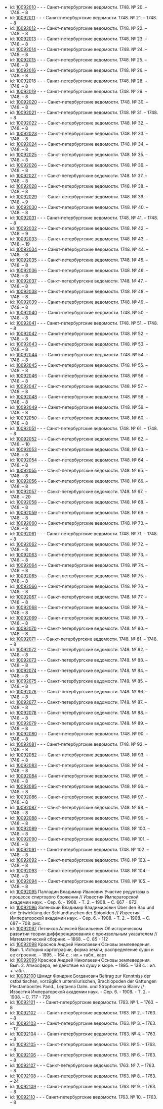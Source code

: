 <ul>
<li>id: <a href="http://books.e-heritage.ru/book/10092010">10092010</a>	- - - Санкт-петербургские ведомости. 1748. № 20. – 1748. – 8</li>
<li>id: <a href="http://books.e-heritage.ru/book/10092011">10092011</a>	- - - Санкт-петербургские ведомости. 1748. № 21. – 1748. – 8</li>
<li>id: <a href="http://books.e-heritage.ru/book/10092012">10092012</a>	- - - Санкт-петербургские ведомости. 1748. № 22. – 1748. – 8</li>
<li>id: <a href="http://books.e-heritage.ru/book/10092013">10092013</a>	- - - Санкт-петербургские ведомости. 1748. № 23. – 1748. – 8</li>
<li>id: <a href="http://books.e-heritage.ru/book/10092014">10092014</a>	- - - Санкт-петербургские ведомости. 1748. № 24. – 1748. – 8</li>
<li>id: <a href="http://books.e-heritage.ru/book/10092015">10092015</a>	- - - Санкт-петербургские ведомости. 1748. № 25. – 1748. – 8</li>
<li>id: <a href="http://books.e-heritage.ru/book/10092016">10092016</a>	- - - Санкт-петербургские ведомости. 1748. № 26. – 1748. – 8</li>
<li>id: <a href="http://books.e-heritage.ru/book/10092018">10092018</a>	- - - Санкт-петербургские ведомости. 1748. № 28. – 1748. – 8</li>
<li>id: <a href="http://books.e-heritage.ru/book/10092019">10092019</a>	- - - Санкт-петербургские ведомости. 1748. № 29. – 1748. – 8</li>
<li>id: <a href="http://books.e-heritage.ru/book/10092020">10092020</a>	- - - Санкт-петербургские ведомости. 1748. № 30. – 1748. – 8</li>
<li>id: <a href="http://books.e-heritage.ru/book/10092021">10092021</a>	- - - Санкт-петербургские ведомости. 1748. № 31. – 1748. – 8</li>
<li>id: <a href="http://books.e-heritage.ru/book/10092022">10092022</a>	- - - Санкт-петербургские ведомости. 1748. № 32. – 1748. – 8</li>
<li>id: <a href="http://books.e-heritage.ru/book/10092023">10092023</a>	- - - Санкт-петербургские ведомости. 1748. № 33. – 1748. – 8</li>
<li>id: <a href="http://books.e-heritage.ru/book/10092024">10092024</a>	- - - Санкт-петербургские ведомости. 1748. № 34. – 1748. – 8</li>
<li>id: <a href="http://books.e-heritage.ru/book/10092025">10092025</a>	- - - Санкт-петербургские ведомости. 1748. № 35. – 1748. – 8</li>
<li>id: <a href="http://books.e-heritage.ru/book/10092026">10092026</a>	- - - Санкт-петербургские ведомости. 1748. № 36. – 1748. – 8</li>
<li>id: <a href="http://books.e-heritage.ru/book/10092027">10092027</a>	- - - Санкт-петербургские ведомости. 1748. № 37. – 1748. – 8</li>
<li>id: <a href="http://books.e-heritage.ru/book/10092028">10092028</a>	- - - Санкт-петербургские ведомости. 1748. № 38. – 1748. – 8</li>
<li>id: <a href="http://books.e-heritage.ru/book/10092029">10092029</a>	- - - Санкт-петербургские ведомости. 1748. № 39. – 1748. – 9</li>
<li>id: <a href="http://books.e-heritage.ru/book/10092030">10092030</a>	- - - Санкт-петербургские ведомости. 1748. № 40. – 1748. – 8</li>
<li>id: <a href="http://books.e-heritage.ru/book/10092031">10092031</a>	- - - Санкт-петербургские ведомости. 1748. № 41. – 1748. – 8</li>
<li>id: <a href="http://books.e-heritage.ru/book/10092032">10092032</a>	- - - Санкт-петербургские ведомости. 1748. № 42. – 1748. – 9</li>
<li>id: <a href="http://books.e-heritage.ru/book/10092033">10092033</a>	- - - Санкт-петербургские ведомости. 1748. № 43. – 1748. – 19</li>
<li>id: <a href="http://books.e-heritage.ru/book/10092034">10092034</a>	- - - Санкт-петербургские ведомости. 1748. № 44. – 1748. – 8</li>
<li>id: <a href="http://books.e-heritage.ru/book/10092035">10092035</a>	- - - Санкт-петербургские ведомости. 1748. № 45. – 1748. – 8</li>
<li>id: <a href="http://books.e-heritage.ru/book/10092036">10092036</a>	- - - Санкт-петербургские ведомости. 1748. № 46. – 1748. – 8</li>
<li>id: <a href="http://books.e-heritage.ru/book/10092037">10092037</a>	- - - Санкт-петербургские ведомости. 1748. № 47. – 1748. – 8</li>
<li>id: <a href="http://books.e-heritage.ru/book/10092038">10092038</a>	- - - Санкт-петербургские ведомости. 1748. № 48. – 1748. – 8</li>
<li>id: <a href="http://books.e-heritage.ru/book/10092039">10092039</a>	- - - Санкт-петербургские ведомости. 1748. № 49. – 1748. – 8</li>
<li>id: <a href="http://books.e-heritage.ru/book/10092040">10092040</a>	- - - Санкт-петербургские ведомости. 1748. № 50. – 1748. – 8</li>
<li>id: <a href="http://books.e-heritage.ru/book/10092041">10092041</a>	- - - Санкт-петербургские ведомости. 1748. № 51. – 1748. – 8</li>
<li>id: <a href="http://books.e-heritage.ru/book/10092042">10092042</a>	- - - Санкт-петербургские ведомости. 1748. № 52. – 1748. – 8</li>
<li>id: <a href="http://books.e-heritage.ru/book/10092043">10092043</a>	- - - Санкт-петербургские ведомости. 1748. № 53. – 1748. – 8</li>
<li>id: <a href="http://books.e-heritage.ru/book/10092044">10092044</a>	- - - Санкт-петербургские ведомости. 1748. № 54. – 1748. – 8</li>
<li>id: <a href="http://books.e-heritage.ru/book/10092045">10092045</a>	- - - Санкт-петербургские ведомости. 1748. № 55. – 1748. – 8</li>
<li>id: <a href="http://books.e-heritage.ru/book/10092046">10092046</a>	- - - Санкт-петербургские ведомости. 1748. № 56. – 1748. – 8</li>
<li>id: <a href="http://books.e-heritage.ru/book/10092047">10092047</a>	- - - Санкт-петербургские ведомости. 1748. № 57. – 1748. – 8</li>
<li>id: <a href="http://books.e-heritage.ru/book/10092048">10092048</a>	- - - Санкт-петербургские ведомости. 1748. № 58. – 1748. – 8</li>
<li>id: <a href="http://books.e-heritage.ru/book/10092049">10092049</a>	- - - Санкт-петербургские ведомости. 1748. № 59. – 1748. – 8</li>
<li>id: <a href="http://books.e-heritage.ru/book/10092050">10092050</a>	- - - Санкт-петербургские ведомости. 1748. № 60. – 1748. – 8</li>
<li>id: <a href="http://books.e-heritage.ru/book/10092051">10092051</a>	- - - Санкт-петербургские ведомости. 1748. № 61. – 1748. – 8</li>
<li>id: <a href="http://books.e-heritage.ru/book/10092052">10092052</a>	- - - Санкт-петербургские ведомости. 1748. № 62. – 1748. – 10</li>
<li>id: <a href="http://books.e-heritage.ru/book/10092053">10092053</a>	- - - Санкт-петербургские ведомости. 1748. № 63. – 1748. – 8</li>
<li>id: <a href="http://books.e-heritage.ru/book/10092054">10092054</a>	- - - Санкт-петербургские ведомости. 1748. № 64. – 1748. – 8</li>
<li>id: <a href="http://books.e-heritage.ru/book/10092055">10092055</a>	- - - Санкт-петербургские ведомости. 1748. № 65. – 1748. – 8</li>
<li>id: <a href="http://books.e-heritage.ru/book/10092056">10092056</a>	- - - Санкт-петербургские ведомости. 1748. № 66. – 1748. – 8</li>
<li>id: <a href="http://books.e-heritage.ru/book/10092057">10092057</a>	- - - Санкт-петербургские ведомости. 1748. № 67. – 1748. – 20</li>
<li>id: <a href="http://books.e-heritage.ru/book/10092058">10092058</a>	- - - Санкт-петербургские ведомости. 1748. № 68. – 1748. – 8</li>
<li>id: <a href="http://books.e-heritage.ru/book/10092059">10092059</a>	- - - Санкт-петербургские ведомости. 1748. № 69. – 1748. – 8</li>
<li>id: <a href="http://books.e-heritage.ru/book/10092060">10092060</a>	- - - Санкт-петербургские ведомости. 1748. № 70. – 1748. – 8</li>
<li>id: <a href="http://books.e-heritage.ru/book/10092061">10092061</a>	- - - Санкт-петербургские ведомости. 1748. № 71. – 1748. – 8</li>
<li>id: <a href="http://books.e-heritage.ru/book/10092062">10092062</a>	- - - Санкт-петербургские ведомости. 1748. № 72. – 1748. – 8</li>
<li>id: <a href="http://books.e-heritage.ru/book/10092063">10092063</a>	- - - Санкт-петербургские ведомости. 1748. № 73. – 1748. – 8</li>
<li>id: <a href="http://books.e-heritage.ru/book/10092064">10092064</a>	- - - Санкт-петербургские ведомости. 1748. № 74. – 1748. – 8</li>
<li>id: <a href="http://books.e-heritage.ru/book/10092065">10092065</a>	- - - Санкт-петербургские ведомости. 1748. № 75. – 1748. – 8</li>
<li>id: <a href="http://books.e-heritage.ru/book/10092066">10092066</a>	- - - Санкт-петербургские ведомости. 1748. № 76. – 1748. – 8</li>
<li>id: <a href="http://books.e-heritage.ru/book/10092067">10092067</a>	- - - Санкт-петербургские ведомости. 1748. № 77. – 1748. – 8</li>
<li>id: <a href="http://books.e-heritage.ru/book/10092068">10092068</a>	- - - Санкт-петербургские ведомости. 1748. № 78. – 1748. – 8</li>
<li>id: <a href="http://books.e-heritage.ru/book/10092069">10092069</a>	- - - Санкт-петербургские ведомости. 1748. № 79. – 1748. – 8</li>
<li>id: <a href="http://books.e-heritage.ru/book/10092070">10092070</a>	- - - Санкт-петербургские ведомости. 1748. № 80. – 1748. – 8</li>
<li>id: <a href="http://books.e-heritage.ru/book/10092071">10092071</a>	- - - Санкт-петербургские ведомости. 1748. № 81. – 1748. – 8</li>
<li>id: <a href="http://books.e-heritage.ru/book/10092072">10092072</a>	- - - Санкт-петербургские ведомости. 1748. № 82. – 1748. – 8</li>
<li>id: <a href="http://books.e-heritage.ru/book/10092073">10092073</a>	- - - Санкт-петербургские ведомости. 1748. № 83. – 1748. – 8</li>
<li>id: <a href="http://books.e-heritage.ru/book/10092074">10092074</a>	- - - Санкт-петербургские ведомости. 1748. № 84. – 1748. – 8</li>
<li>id: <a href="http://books.e-heritage.ru/book/10092075">10092075</a>	- - - Санкт-петербургские ведомости. 1748. № 85. – 1748. – 8</li>
<li>id: <a href="http://books.e-heritage.ru/book/10092076">10092076</a>	- - - Санкт-петербургские ведомости. 1748. № 86. – 1748. – 8</li>
<li>id: <a href="http://books.e-heritage.ru/book/10092077">10092077</a>	- - - Санкт-петербургские ведомости. 1748. № 87. – 1748. – 8</li>
<li>id: <a href="http://books.e-heritage.ru/book/10092078">10092078</a>	- - - Санкт-петербургские ведомости. 1748. № 88. – 1748. – 8</li>
<li>id: <a href="http://books.e-heritage.ru/book/10092079">10092079</a>	- - - Санкт-петербургские ведомости. 1748. № 89. – 1748. – 8</li>
<li>id: <a href="http://books.e-heritage.ru/book/10092080">10092080</a>	- - - Санкт-петербургские ведомости. 1748. № 90. – 1748. – 8</li>
<li>id: <a href="http://books.e-heritage.ru/book/10092081">10092081</a>	- - - Санкт-петербургские ведомости. 1748. № 92. – 1748. – 8</li>
<li>id: <a href="http://books.e-heritage.ru/book/10092082">10092082</a>	- - - Санкт-петербургские ведомости. 1748. № 93. – 1748. – 8</li>
<li>id: <a href="http://books.e-heritage.ru/book/10092083">10092083</a>	- - - Санкт-петербургские ведомости. 1748. № 94. – 1748. – 8</li>
<li>id: <a href="http://books.e-heritage.ru/book/10092084">10092084</a>	- - - Санкт-петербургские ведомости. 1748. № 95. – 1748. – 8</li>
<li>id: <a href="http://books.e-heritage.ru/book/10092085">10092085</a>	- - - Санкт-петербургские ведомости. 1748. № 96. – 1748. – 8</li>
<li>id: <a href="http://books.e-heritage.ru/book/10092086">10092086</a>	- - - Санкт-петербургские ведомости. 1748. № 97. – 1748. – 8</li>
<li>id: <a href="http://books.e-heritage.ru/book/10092087">10092087</a>	- - - Санкт-петербургские ведомости. 1748. № 98. – 1748. – 8</li>
<li>id: <a href="http://books.e-heritage.ru/book/10092088">10092088</a>	- - - Санкт-петербургские ведомости. 1748. № 99. – 1748. – 8</li>
<li>id: <a href="http://books.e-heritage.ru/book/10092089">10092089</a>	- - - Санкт-петербургские ведомости. 1748. № 100. – 1748. – 8</li>
<li>id: <a href="http://books.e-heritage.ru/book/10092090">10092090</a>	- - - Санкт-петербургские ведомости. 1748. № 101. – 1748. – 8</li>
<li>id: <a href="http://books.e-heritage.ru/book/10092091">10092091</a>	- - - Санкт-петербургские ведомости. 1748. № 102. – 1748. – 8</li>
<li>id: <a href="http://books.e-heritage.ru/book/10092092">10092092</a>	- - - Санкт-петербургские ведомости. 1748. № 103. – 1748. – 8</li>
<li>id: <a href="http://books.e-heritage.ru/book/10092093">10092093</a>	- - - Санкт-петербургские ведомости. 1748. № 104. – 1748. – 8</li>
<li>id: <a href="http://books.e-heritage.ru/book/10092094">10092094</a>	- - - Санкт-петербургские ведомости. 1748. № 105. – 1748. – 8</li>
<li>id: <a href="http://books.e-heritage.ru/book/10092095">10092095</a>	Палладин Владимир Иванович Участие редуктазы в процессе спиртового брожения // Известия Императорской академии наук. - Сер. 6. - 1908. - Т. 2. – 1908. – С. 667 - 672</li>
<li>id: <a href="http://books.e-heritage.ru/book/10092096">10092096</a>	Заленский Владимир Владимирович Über den Bau und die Entwicklung der Schlundtaschen der Spioniden // Известия Императорской академии наук. - Сер. 6. - 1908. - Т. 2. – 1908. – С. 687 - 708: рис.</li>
<li>id: <a href="http://books.e-heritage.ru/book/10092097">10092097</a>	Летников Алексей Васильевич Об историческом развитии теории дифференцирования с произвольным указателем // Математический сборник. – 1868. – С. 85 - 112</li>
<li>id: <a href="http://books.e-heritage.ru/book/10092098">10092098</a>	Краснов Андрей Николаевич Основы землеведения. Вып. 1. История картографии, форма земли, распределение суши и ее строение. – 1895. – 164 с. : ил.+ табл., карт</li>
<li>id: <a href="http://books.e-heritage.ru/book/10092099">10092099</a>	Краснов Андрей Николаевич Основы землеведения. Вып. 2. Атмосфера, её действие на сушу и море. – 1895. – 138 с. : ил. + табл.</li>
<li>id: <a href="http://books.e-heritage.ru/book/10092100">10092100</a>	Шмидт Фридрих Богданович Beitrag zur Kenntniss der ostbaltischen, vorzüglich untersilurischen, Brachiopoden der Gattungen Plectambonites Pand., Leptaena Dalm. und Strophomena Blainv // Известия Императорской академии наук. - Сер. 6. - 1908. - Т. 2. – 1908. – С. 717 - 726</li>
<li>id: <a href="http://books.e-heritage.ru/book/10092101">10092101</a>	- - - Санкт-петербургские ведомости. 1763. № 1. – 1763. – 8</li>
<li>id: <a href="http://books.e-heritage.ru/book/10092102">10092102</a>	- - - Санкт-петербургские ведомости. 1763. № 2. – 1763. – 8</li>
<li>id: <a href="http://books.e-heritage.ru/book/10092103">10092103</a>	- - - Санкт-петербургские ведомости. 1763. № 3. – 1763. – 12</li>
<li>id: <a href="http://books.e-heritage.ru/book/10092104">10092104</a>	- - - Санкт-петербургские ведомости. 1763. № 4. – 1763. – 8</li>
<li>id: <a href="http://books.e-heritage.ru/book/10092105">10092105</a>	- - - Санкт-петербургские ведомости. 1763. № 5. – 1763. – 8</li>
<li>id: <a href="http://books.e-heritage.ru/book/10092106">10092106</a>	- - - Санкт-петербургские ведомости. 1763. № 6. – 1763. – 8</li>
<li>id: <a href="http://books.e-heritage.ru/book/10092107">10092107</a>	- - - Санкт-петербургские ведомости. 1763. № 7. – 1763. – 8</li>
<li>id: <a href="http://books.e-heritage.ru/book/10092108">10092108</a>	- - - Санкт-петербургские ведомости. 1763. № 8. – 1763. – 24</li>
<li>id: <a href="http://books.e-heritage.ru/book/10092109">10092109</a>	- - - Санкт-петербургские ведомости. 1763. № 9. – 1763. – 8</li>
<li>id: <a href="http://books.e-heritage.ru/book/10092110">10092110</a>	- - - Санкт-петербургские ведомости. 1763. № 10. – 1763. – 8</li>
</ul>
